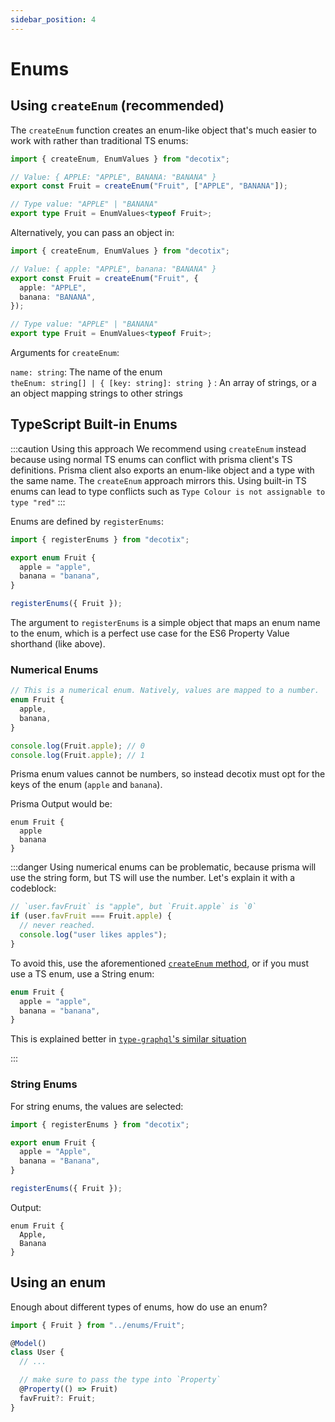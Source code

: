 ```yaml
---
sidebar_position: 4
---
```


# Enums

## Using `createEnum` (recommended)

The `createEnum` function creates an enum-like object that's much easier to work with rather than traditional TS enums:

```ts
import { createEnum, EnumValues } from "decotix";

// Value: { APPLE: "APPLE", BANANA: "BANANA" }
export const Fruit = createEnum("Fruit", ["APPLE", "BANANA"]);

// Type value: "APPLE" | "BANANA"
export type Fruit = EnumValues<typeof Fruit>;
```

Alternatively, you can pass an object in:

```ts
import { createEnum, EnumValues } from "decotix";

// Value: { apple: "APPLE", banana: "BANANA" }
export const Fruit = createEnum("Fruit", {
  apple: "APPLE",
  banana: "BANANA",
});

// Type value: "APPLE" | "BANANA"
export type Fruit = EnumValues<typeof Fruit>;
```

Arguments for `createEnum`:

`name: string`: The name of the enum  
`theEnum: string[] | { [key: string]: string }` : An array of strings, or a an object mapping strings to other strings

## TypeScript Built-in Enums

:::caution Using this approach
We recommend using `createEnum` instead because using normal TS enums can conflict with prisma client's TS definitions.
Prisma client also exports an enum-like object and a type with the same name. The `createEnum` approach mirrors this. Using built-in TS enums can lead to type conflicts such as `Type Colour is not assignable to type "red"`
:::

Enums are defined by `registerEnums`:

```ts
import { registerEnums } from "decotix";

export enum Fruit {
  apple = "apple",
  banana = "banana",
}

registerEnums({ Fruit });
```

The argument to `registerEnums` is a simple object that maps an enum name to the enum, which is a perfect use case for the ES6 Property Value shorthand (like above).

### Numerical Enums

```ts
// This is a numerical enum. Natively, values are mapped to a number.
enum Fruit {
  apple,
  banana,
}

console.log(Fruit.apple); // 0
console.log(Fruit.apple); // 1
```

Prisma enum values cannot be numbers, so instead decotix must opt for the keys of the enum (`apple` and `banana`).

Prisma Output would be:

```prisma
enum Fruit {
  apple
  banana
}
```

:::danger
Using numerical enums can be problematic, because prisma will use the string form, but TS will use the number. Let's explain it with a codeblock:

```ts
// `user.favFruit` is "apple", but `Fruit.apple` is `0`
if (user.favFruit === Fruit.apple) {
  // never reached.
  console.log("user likes apples");
}
```

To avoid this, use the aforementioned [`createEnum` method](#using-createenum-recommended), or if you must use a TS enum, use a String enum:

```ts title="src/enums/Fruit.ts"
enum Fruit {
  apple = "apple",
  banana = "banana",
}
```

This is explained better in [`type-graphql`'s similar situation](https://typegraphql.com/docs/enums.html#interoperability)

:::

### String Enums

For string enums, the values are selected:

```ts
import { registerEnums } from "decotix";

export enum Fruit {
  apple = "Apple",
  banana = "Banana",
}

registerEnums({ Fruit });
```

Output:

```prisma
enum Fruit {
  Apple,
  Banana
}
```

## Using an enum

Enough about different types of enums, how do use an enum?

```ts
import { Fruit } from "../enums/Fruit";

@Model()
class User {
  // ...

  // make sure to pass the type into `Property`
  @Property(() => Fruit)
  favFruit?: Fruit;
}
```
